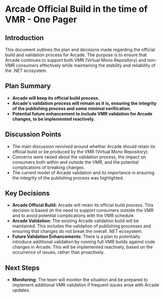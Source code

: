 # Arcade Official Build in the time of VMR - One Pager

## Introduction
This document outlines the plan and decisions made regarding the official build and validation process for Arcade. The purpose is to ensure that Arcade continues to support both VMR (Virtual Mono Repository) and non-VMR consumers effectively while maintaining the stability and reliability of the .NET ecosystem.

## Plan Summary
- **Arcade will keep its official build process.**
- **Arcade's validation process will remain as it is, ensuring the integrity of the publishing process and some minimal verification.**
- **Potential future enhancement to include VMR validation for Arcade changes, to be implemented reactively.**

## Discussion Points
- The main discussion revolved around whether Arcade should retain its official build or be produced by the VMR (Virtual Mono Repository).
- Concerns were raised about the validation process, the impact on consumers both within and outside the VMR, and the potential complications of breaking changes.
- The current model of Arcade validation and its importance in ensuring the integrity of the publishing process was highlighted.

## Key Decisions
- **Arcade Official Build:** Arcade will retain its official build process. This decision is based on the need to support consumers outside the VMR and to avoid potential complications with the VMR schedule.
- **Arcade Validation:** The existing Arcade validation build will be maintained. This includes the validation of publishing processes and ensuring that changes do not break the overall .NET ecosystem.
- **Future Validation Enhancements:** There is a plan to potentially introduce additional validation by running full VMR builds against code changes in Arcade. This will be implemented reactively, based on the occurrence of issues, rather than proactively.

## Next Steps
- **Monitoring:** The team will monitor the situation and be prepared to implement additional VMR validation if frequent issues arise with Arcade updates.

